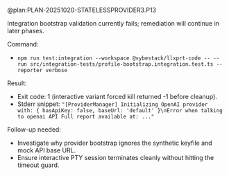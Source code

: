 @plan:PLAN-20251020-STATELESSPROVIDER3.P13

Integration bootstrap validation currently fails; remediation will continue in later phases.

Command:
- `npm run test:integration --workspace @vybestack/llxprt-code -- --run src/integration-tests/profile-bootstrap.integration.test.ts --reporter verbose`

Result:
- Exit code: 1 (interactive variant forced kill returned -1 before cleanup).
- Stderr snippet: `"[ProviderManager] Initializing OpenAI provider with: { hasApiKey: false, baseUrl: 'default' }\nError when talking to openai API Full report available at: ..."`

Follow-up needed:
- Investigate why provider bootstrap ignores the synthetic keyfile and mock API base URL.
- Ensure interactive PTY session terminates cleanly without hitting the timeout guard.
